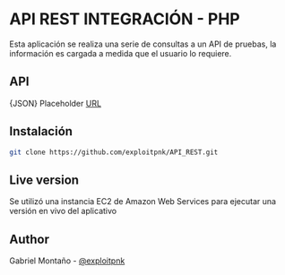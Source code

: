# API REST INTEGRACIÓN - PHP

Esta aplicación se realiza una serie de consultas a un API de pruebas, la información es cargada a medida que el usuario lo requiere.

## API

{JSON} Placeholder
 [URL](https://jsonplaceholder.typicode.com/)


## Instalación

```BASH
git clone https://github.com/exploitpnk/API_REST.git
```

## Live version
Se utilizó una instancia EC2 de Amazon Web Services para ejecutar una versión en vivo del aplicativo []()

## Author
Gabriel Montaño - [@exploitpnk](https://www.twitter.com/exploitpnk)